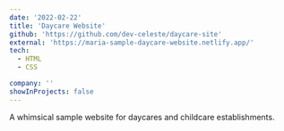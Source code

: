```yaml
---
date: '2022-02-22'
title: 'Daycare Website'
github: 'https://github.com/dev-celeste/daycare-site'
external: 'https://maria-sample-daycare-website.netlify.app/'
tech:
  - HTML
  - CSS

company: ''
showInProjects: false
---
```


A whimsical sample website for daycares and childcare establishments.
